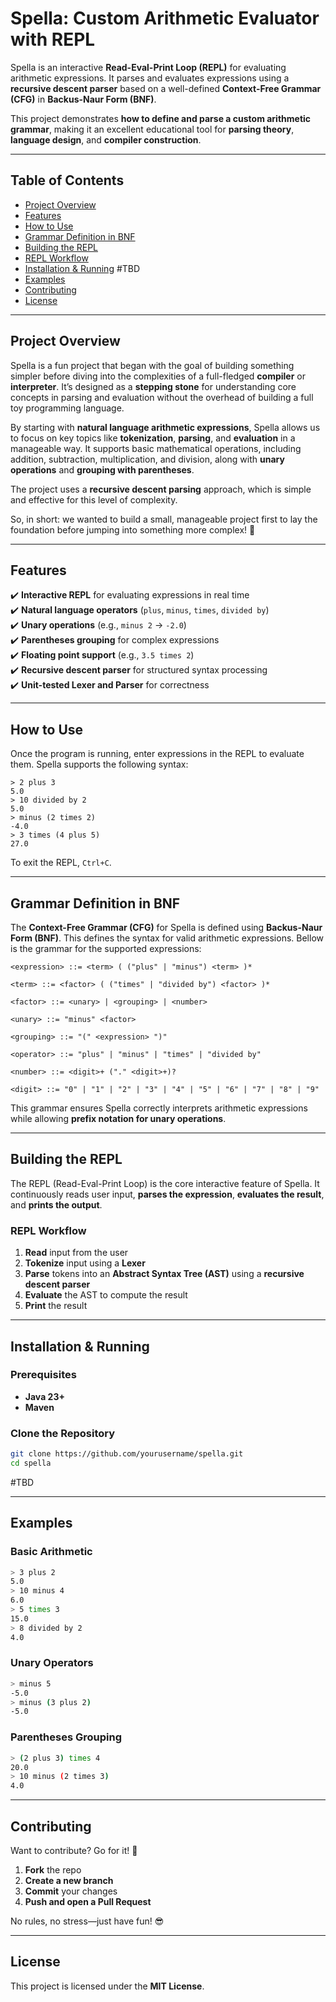 # Spella: Custom Arithmetic Evaluator with REPL

Spella is an interactive **Read-Eval-Print Loop (REPL)** for evaluating 
arithmetic expressions. It parses and evaluates expressions using a 
**recursive descent parser** based on a well-defined **Context-Free Grammar
(CFG)** in **Backus-Naur Form (BNF)**.

This project demonstrates **how to define and parse a custom arithmetic 
grammar**, making it an excellent educational tool for **parsing theory**,
**language design**, and **compiler construction**.

---
## Table of Contents

- [Project Overview](#project-overview)
- [Features](#features)
- [How to Use](#how-to-use)
- [Grammar Definition in BNF](#grammar-definition-in-bnf)
- [Building the REPL](#building-the-repl)
- [REPL Workflow](#building-the-repl)
- [Installation & Running](#installation--running) #TBD
- [Examples](#examples)
- [Contributing](#contributing)
- [License](#license)

---
## Project Overview

Spella is a fun project that began with the goal of building something simpler before diving into the complexities of a full-fledged **compiler** or **interpreter**. It’s designed as a **stepping stone** for understanding core concepts in parsing and evaluation without the overhead of building a full toy programming language.

By starting with **natural language arithmetic expressions**, Spella allows us to focus on key topics like **tokenization**, **parsing**, and **evaluation** in a manageable way. It supports basic mathematical operations, including addition, subtraction, multiplication, and division, along with **unary operations** and **grouping with parentheses**.

The project uses a **recursive descent parsing** approach, which is simple and effective for this level of complexity.

So, in short: we wanted to build a small, manageable project first to lay the foundation before jumping into something more complex! 🚀

---
## Features

✔️ **Interactive REPL** for evaluating expressions in real time  
✔️ **Natural language operators** (`plus`, `minus`, `times`, `divided by`)  
✔️ **Unary operations** (e.g., `minus 2` → `-2.0`)  
✔️ **Parentheses grouping** for complex expressions  
✔️ **Floating point support** (e.g., `3.5 times 2`)  
✔️ **Recursive descent parser** for structured syntax processing  
✔️ **Unit-tested Lexer and Parser** for correctness

---
## How to Use

Once the program is running, enter expressions in the REPL to evaluate them. 
Spella supports the following syntax:

```
> 2 plus 3
5.0
> 10 divided by 2
5.0
> minus (2 times 2)
-4.0
> 3 times (4 plus 5)
27.0
```

To exit the REPL, `Ctrl+C`.

---
## Grammar Definition in BNF

The **Context-Free Grammar (CFG)** for Spella is defined using **Backus-Naur 
Form (BNF)**. This defines the syntax for valid arithmetic expressions.
Bellow is the grammar for the supported expressions:

```bnf
<expression> ::= <term> ( ("plus" | "minus") <term> )*

<term> ::= <factor> ( ("times" | "divided by") <factor> )*

<factor> ::= <unary> | <grouping> | <number>

<unary> ::= "minus" <factor>

<grouping> ::= "(" <expression> ")"

<operator> ::= "plus" | "minus" | "times" | "divided by"

<number> ::= <digit>+ ("." <digit>+)?

<digit> ::= "0" | "1" | "2" | "3" | "4" | "5" | "6" | "7" | "8" | "9"
```

This grammar ensures Spella correctly interprets arithmetic expressions 
while allowing **prefix notation for unary operations**.

---
## Building the REPL

The REPL (Read-Eval-Print Loop) is the core interactive feature of Spella. 
It continuously reads user input, **parses the expression**, **evaluates the 
result**, and **prints the output**.

### REPL Workflow

1. **Read** input from the user
2. **Tokenize** input using a **Lexer**
3. **Parse** tokens into an **Abstract Syntax Tree (AST)** using a **recursive descent parser**
4. **Evaluate** the AST to compute the result
5. **Print** the result

---
## Installation & Running

### Prerequisites

- **Java 23+**
- **Maven**

### Clone the Repository

```sh
git clone https://github.com/yourusername/spella.git
cd spella
```
#TBD

---
## Examples

### Basic Arithmetic

```sh
> 3 plus 2
5.0
> 10 minus 4
6.0
> 5 times 3
15.0
> 8 divided by 2
4.0
```

### Unary Operators

```sh
> minus 5
-5.0
> minus (3 plus 2)
-5.0
```

### Parentheses Grouping

```sh
> (2 plus 3) times 4
20.0
> 10 minus (2 times 3)
4.0
```

---
## Contributing
Want to contribute? Go for it! 🚀

1. **Fork** the repo
2. **Create a new branch**
3. **Commit** your changes
4. **Push and open a Pull Request**

No rules, no stress—just have fun! 😎

---
## License

This project is licensed under the **MIT License**.
